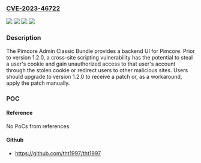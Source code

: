 ### [CVE-2023-46722](https://cve.mitre.org/cgi-bin/cvename.cgi?name=CVE-2023-46722)
![](https://img.shields.io/static/v1?label=Product&message=admin-ui-classic-bundle&color=blue)
![](https://img.shields.io/static/v1?label=Version&message=%3D%20%3C%201.2.0%20&color=brighgreen)
![](https://img.shields.io/static/v1?label=Vulnerability&message=CWE-79%3A%20Improper%20Neutralization%20of%20Input%20During%20Web%20Page%20Generation%20('Cross-site%20Scripting')&color=brighgreen)
![](https://img.shields.io/static/v1?label=Vulnerability&message=CWE-80%3A%20Improper%20Neutralization%20of%20Script-Related%20HTML%20Tags%20in%20a%20Web%20Page%20(Basic%20XSS)&color=brighgreen)

### Description

The Pimcore Admin Classic Bundle provides a backend UI for Pimcore. Prior to version 1.2.0, a cross-site scripting vulnerability has the potential to steal a user's cookie and gain unauthorized access to that user's account through the stolen cookie or redirect users to other malicious sites. Users should upgrade to version 1.2.0 to receive a patch or, as a workaround, apply the patch manually.

### POC

#### Reference
No PoCs from references.

#### Github
- https://github.com/tht1997/tht1997

